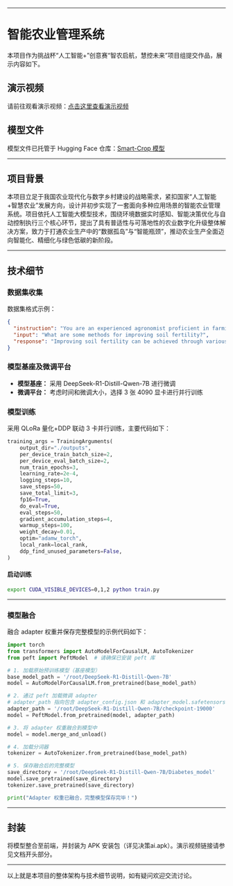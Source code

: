 
---

# 智能农业管理系统

本项目作为挑战杯“人工智能+”创意赛“智农启航，慧控未来”项目组提交作品，展示内容如下。

## 演示视频

请前往观看演示视频：[点击这里查看演示视频](#)

## 模型文件

模型文件已托管于 Hugging Face 仓库：[Smart-Crop 模型](https://huggingface.co/aiyawanan1112/Smart-Crop)

---

## 项目背景

本项目立足于我国农业现代化与数字乡村建设的战略需求，紧扣国家“人工智能+智慧农业”发展方向，设计并初步实现了一套面向多种应用场景的智能农业管理系统。项目依托人工智能大模型技术，围绕环境数据实时感知、智能决策优化与自动控制执行三个核心环节，提出了具有普适性与可落地性的农业数字化升级整体解决方案，致力于打通农业生产中的“数据孤岛”与“智能瓶颈”，推动农业生产全面迈向智能化、精细化与绿色低碳的新阶段。

---

## 技术细节

### 数据集收集

数据集格式示例：

```json
{
  "instruction": "You are an experienced agronomist proficient in farming techniques, crop management, and disease-resistant crop cultivation, you are tasked with answering questions based on your expertise.",
  "input": "What are some methods for improving soil fertility?",
  "response": "Improving soil fertility can be achieved through various methods such as crop rotation, cover cropping, and adding organic matter like compost or manure. Additionally, using green manures, practicing conservation tillage, and applying appropriate fertilizers based on soil testing can help enhance soil fertility and promote healthier plant growth."
}
```

### 模型基座及微调平台

- **模型基座：** 采用 DeepSeek-R1-Distill-Qwen-7B 进行微调  
- **微调平台：** 考虑时间和微调大小，选择 3 张 4090 显卡进行并行训练

### 模型训练

采用 QLoRa 量化+DDP 联动 3 卡并行训练，主要代码如下：

```python
training_args = TrainingArguments(
    output_dir="./outputs",
    per_device_train_batch_size=2,
    per_device_eval_batch_size=2,
    num_train_epochs=3,
    learning_rate=2e-4,
    logging_steps=10,
    save_steps=50,
    save_total_limit=3,
    fp16=True,
    do_eval=True,
    eval_steps=50,
    gradient_accumulation_steps=4,
    warmup_steps=100,
    weight_decay=0.01,
    optim="adamw_torch",
    local_rank=local_rank,
    ddp_find_unused_parameters=False,
)

```

#### 启动训练

```bash
export CUDA_VISIBLE_DEVICES=0,1,2 python train.py
```

---

### 模型融合

融合 adapter 权重并保存完整模型的示例代码如下：

```python
import torch
from transformers import AutoModelForCausalLM, AutoTokenizer
from peft import PeftModel  # 请确保已安装 peft 库

# 1. 加载原始预训练模型（基座模型）
base_model_path = '/root/DeepSeek-R1-Distill-Qwen-7B'
model = AutoModelForCausalLM.from_pretrained(base_model_path)

# 2. 通过 peft 加载微调 adapter
# adapter_path 指向包含 adapter_config.json 和 adapter_model.safetensors 的目录（而非单个权重文件）
adapter_path = '/root/DeepSeek-R1-Distill-Qwen-7B/checkpoint-19000'
model = PeftModel.from_pretrained(model, adapter_path)

# 3. 将 adapter 权重融合到模型中
model = model.merge_and_unload()

# 4. 加载分词器
tokenizer = AutoTokenizer.from_pretrained(base_model_path)

# 5. 保存融合后的完整模型
save_directory = '/root/DeepSeek-R1-Distill-Qwen-7B/Diabetes_model'
model.save_pretrained(save_directory)
tokenizer.save_pretrained(save_directory)

print("Adapter 权重已融合，完整模型保存完毕！")
```

---

## 封装

将模型整合至前端，并封装为 APK 安装包（详见决策ai.apk）。演示视频链接请参见文档开头部分。

---

以上就是本项目的整体架构与技术细节说明，如有疑问欢迎交流讨论。
